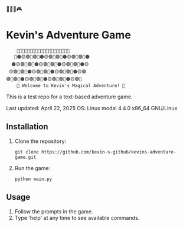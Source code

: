 🌈🌈🌈🎮
# Kevin's Adventure Game

```
    🌈🌈🌈🌈🌈🌈🌈🌈🌈🌈🌈🌈🌈🌈🌈🌈🌈🌈🌈🌈
   🔴🟠🟡🟢🔵🟣🔴🟠🟡🟢🔵🟣🔴🟠🟡🟢🔵🟣🔴🟠
  🟠🟡🟢🔵🟣🔴🟠🟡🟢🔵🟣🔴🟠🟡🟢🔵🟣🔴🟠🟡
 🟡🟢🔵🟣🔴🟠🟡🟢🔵🟣🔴🟠🟡🟢🔵🟣🔴🟠🟡🟢
🟢🔵🟣🔴🟠🟡🟢🔵🟣🔴🟠🟡🟢🔵🟣🔴🟠🟡🟢🔵
    🌈 Welcome to Kevin's Magical Adventure! 🌈
```

This is a test repo for a text-based adventure game.

Last updated: April 22, 2025
OS: Linux modal 4.4.0 x86_64 GNU/Linux

## Installation

1. Clone the repository:
   ```
   git clone https://github.com/kevin-s-github/kevins-adventure-game.git
   ```

2. Run the game:
   ```
   python main.py
   ```

## Usage

1. Follow the prompts in the game.
2. Type 'help' at any time to see available commands.
